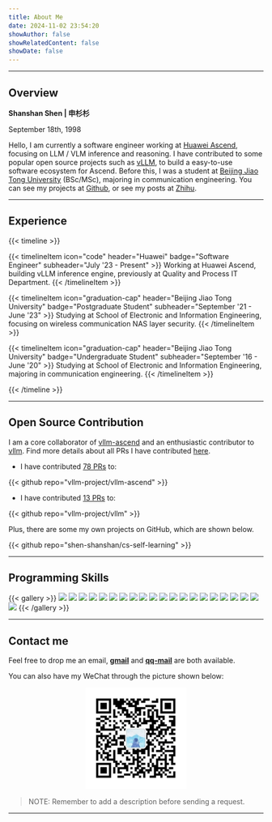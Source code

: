 ```yaml
---
title: About Me
date: 2024-11-02 23:54:20
showAuthor: false
showRelatedContent: false
showDate: false
---
```


---

## Overview

**Shanshan Shen | 申杉杉**

September 18th, 1998

Hello, I am currently a software engineer working at [Huawei Ascend](https://www.hiascend.com/), focusing on LLM / VLM inference and reasoning. I have contributed to some popular open source projects such as [vLLM](https://github.com/vllm-project/vllm), to build a easy-to-use software ecosystem for Ascend. Before this, I was a student at [Beijing Jiao Tong University](https://www.bjtu.edu.cn/) (BSc/MSc), majoring in communication engineering. You can see my projects at [Github](https://github.com/shen-shanshan), or see my posts at [Zhihu](https://www.zhihu.com/people/sss-53-26).

---

## Experience

{{< timeline >}}

{{< timelineItem icon="code" header="Huawei" badge="Software Engineer" subheader="July '23 - Present" >}}
Working at Huawei Ascend, building vLLM inference engine, previously at Quality and Process IT Department.
{{< /timelineItem >}}

{{< timelineItem icon="graduation-cap" header="Beijing Jiao Tong University" badge="Postgraduate Student" subheader="September '21 - June '23" >}}
Studying at School of Electronic and Information Engineering, focusing on wireless communication NAS layer security.
{{< /timelineItem >}}

{{< timelineItem icon="graduation-cap" header="Beijing Jiao Tong University" badge="Undergraduate Student" subheader="September '16 - June '20" >}}
Studying at School of Electronic and Information Engineering, majoring in communication engineering.
{{< /timelineItem >}}

{{< /timeline >}}

---

<!-- ## Selected Publication -->

## Open Source Contribution

I am a core collaborator of [vllm-ascend](https://github.com/vllm-project/vllm-ascend) and an enthusiastic contributor to [vllm](https://github.com/vllm-project/vllm). Find more details about all PRs I have contributed [here](https://github.com/pulls?q=is%3Apr+author%3Ashen-shanshan+is%3Amerged+is%3Apublic).

<!-------------------------- last updated: 2025/09/01 ------------------------->
- I have contributed [78 PRs](https://github.com/vllm-project/vllm-ascend/pulls?q=is%3Apr+is%3Amerged+author%3Ashen-shanshan) to:

{{< github repo="vllm-project/vllm-ascend" >}}

- I have contributed [13 PRs](https://github.com/vllm-project/vllm/pulls?q=is%3Apr+is%3Amerged+author%3Ashen-shanshan) to:

{{< github repo="vllm-project/vllm" >}}

Plus, there are some my own projects on GitHub, which are shown below.

{{< github repo="shen-shanshan/cs-self-learning" >}}

---

## Programming Skills

{{< gallery >}}
  <img src="https://img.shields.io/badge/-Python-3f3f46?style=flat&logo=Python&logoColor=3776AB" class="grid-w20" />
  <img src="https://img.shields.io/badge/-C++-3f3f46?style=flat&logo=cplusplus&logoColor=00599C" class="grid-w20" />
  <img src="https://img.shields.io/badge/-Html-3f3f46?style=flat&logo=html5&logoColor=E34F26" class="grid-w20" />
  <img src="https://img.shields.io/badge/-Linux-3f3f46?style=flat&logo=Linux&logoColor=FCC624" class="grid-w20" />
  <img src="https://img.shields.io/badge/-PyTorch-3f3f46?style=flat&logo=PyTorch&logoColor=EE4C2C" class="grid-w20" />
  <img src="https://img.shields.io/badge/-Spring-3f3f46?style=flat&logo=spring&logoColor=6DB33F" class="grid-w20" />
  <img src="https://img.shields.io/badge/-SpringBoot-3f3f46?style=flat&logo=springboot&logoColor=6DB33F" class="grid-w20" />
  <img src="https://img.shields.io/badge/-MySQL-3f3f46?style=flat&logo=mysql&logoColor=4479A1" class="grid-w20" />
  <img src="https://img.shields.io/badge/-PostgreSQL-3f3f46?style=flat&logo=postgresql&logoColor=4169E1" class="grid-w20" />
  <img src="https://img.shields.io/badge/-Oracle-3f3f46?style=flat&logo=oracle&logoColor=F80000" class="grid-w20" />
  <img src="https://img.shields.io/badge/-Git-3f3f46?style=flat&logo=git&logoColor=F05032" class="grid-w20" />
  <img src="https://img.shields.io/badge/-GitHub-3f3f46?style=flat&logo=github&logoColor=181717" class="grid-w20" />
  <img src="https://img.shields.io/badge/-Gitee-3f3f46?style=flat&logo=gitee&logoColor=C71D23" class="grid-w20" />
  <img src="https://img.shields.io/badge/-Markdown-3f3f46?style=flat&logo=markdown&logoColor=000000" class="grid-w20" />
  <img src="https://img.shields.io/badge/-Vim-3f3f46?style=flat&logo=vim&logoColor=019733" class="grid-w20" />
  <img src="https://img.shields.io/badge/-Docker-3f3f46?style=flat&logo=docker&logoColor=2496ED" class="grid-w20" />
  <img src="https://img.shields.io/badge/-CMake-3f3f46?style=flat&logo=cmake&logoColor=064F8C" class="grid-w20" />
  <img src="https://img.shields.io/badge/-Anaconda-3f3f46?style=flat&logo=anaconda&logoColor=44A833" class="grid-w20" />
  <img src="https://img.shields.io/badge/-IDEA-3f3f46?style=flat&logo=intellijidea&logoColor=000000" class="grid-w20" />
  <img src="https://img.shields.io/badge/-PyCharm-3f3f46?style=flat&logo=pycharm&logoColor=000000" class="grid-w20" />
  <img src="https://img.shields.io/badge/-LeetCode-3f3f46?style=flat&logo=leetcode&logoColor=FFA116" class="grid-w20" />
{{< /gallery >}}

---

## Contact me

<p>Feel free to drop me an email, <b><a href="shanshanshen333@gmail.com">gmail</a></b> and <b><a href="467638484@qq.com">qq-mail</a></b> are both available.</p>

You can also have my WeChat through the picture shown below:

<center>
    <img src="./images/WeChat.png" width="200" alt="WeChat">
</center>

> NOTE: Remember to add a description before sending a request.

---
